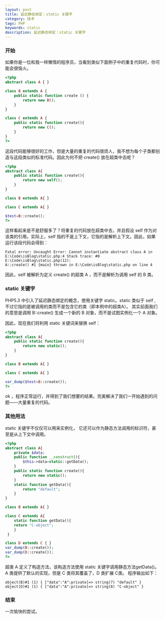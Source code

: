 ```yaml
---
layout: post
title: 延迟静态绑定：static 关键字
category: 技术
tags: PHP
keywords: static 
description: 延迟静态绑定：static 关键字
---
```


### 开始

如果你是一位和我一样懒惰的程序员，当看到类似下面例子中的重复代码时，你可能会很恼火。

```php
<?php
abstract class A { }

class B extends A {
    public static function create () {
        return new B();
    }
}

class C extends A {
    public static function create(){
        return new C();
    } 
}
?>
```

这段代码能够很好的工作，但是大量的重复的代码很烦人，我不想为每个子类都创造与这段类似的标准代码。因此为何不把 create() 放在超类中去呢？

```php
<?php
abstract class A{
    public static function create(){
        return new self();
    }
}

class B extends A{ }

class C extends A{ }

$test=B::create();
?>
```
这样看起来是不是舒服多了？将重复的代码放在超类中去，并且假设 self 作为对该类的引用。实际上，self 指的不是上下文，它指的是解析上下文。因此，如果运行该段代码会得到：
    
    Fatal error: Uncaught Error: Cannot instantiate abstract class A in 
    E:\Code\isBlog\static.php:4 Stack trace: #0 E:\Code\isBlog\static.php(12):
    A::create() #1 {main} thrown in E:\Code\isBlog\static.php on line 4


因此，self 被解析为定义 create() 的超类 A ，而不是解析为调用 self 的 B 类。

### static 关键字

PHP5.3 中引入了延迟静态绑定的概念，使用关键字 static。static 类似于 self ,不过它指的是被调用的类而不是包含它的类（即本例中的超类A）。
其实前面我们的意思是调用 B::create() 生成一个新的 B 对象，而不是试图实例化一个 A 对象。

因此，现在我们将利用 static 关键词来替换 self：

```php
<?php
abstract class A{
    public static function create(){
        return new static();
    }
}

class B extends A{ }

class C extends A{ }

var_dump($test=B::create());
?>
```

ok ，程序正常运行，并得到了我们想要的结果。完美解决了我们一开始遇到的问题——大量重复的代码。

###  其他用法

static 关键字不仅仅可以用来实例化， 它还可以作为静态方法调用的标识符，甚至是从上下文中调用。

```php
<?php
abstract class A{
    private $data;
    public function __construct(){
        $this->data=static::getData();
    }
    public static function create(){
        return new static();
    }
    static function getData(){
        return "default";
    }
}

class B extends A{ }

class C extends A{
    static function getData(){
    return "C-object";    
    }
 }

class D extends C { }
var_dump(B::create());
var_dump(D::create());
?>
```

超类 A 定义了构造方法，该构造方法使用 static 关键字调用静态方法getData()。A 类提供了默认的实现，但是 C 类将其覆盖了，D 类扩展 C类。
程序输出如下：

    object(B)#1 (1) { ["data":"A":private]=> string(7) "default" } 
    object(D)#1 (1) { ["data":"A":private]=> string(8) "C-object" }


### 结束

一次愉快的尝试。